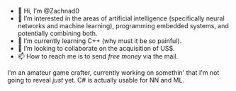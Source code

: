- 👋 Hi, I’m @Zachnad0
- 👀 I’m interested in the areas of artificial intelligence (specifically neural networks and machine learning), programming embedded systems, and potentially combining both.
- 🌱 I’m currently learning C++ (why must it be so painful).
- 💞️ I’m looking to collaborate on the acquisition of US$.
- 📫 How to reach me is to send <i>free money</i> via the mail.

I'm an amateur game crafter, currently working on somethin' that I'm not going to reveal *just* yet.
C# is actually usable for NN and ML.
<!---
Zachnad0/Zachnad0 is a ✨ special ✨ repository because its `README.md` (this file) appears on your GitHub profile.
You can click the Preview link to take a look at your changes.
--->
